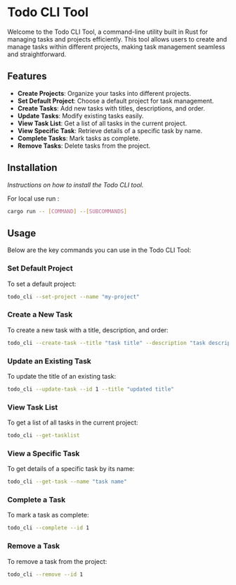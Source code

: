 # **Todo CLI Tool**

Welcome to the Todo CLI Tool, a command-line utility built in Rust for managing tasks and projects efficiently. This tool allows users to create and manage tasks within different projects, making task management seamless and straightforward.

## **Features**

- **Create Projects**: Organize your tasks into different projects.
- **Set Default Project**: Choose a default project for task management.
- **Create Tasks**: Add new tasks with titles, descriptions, and order.
- **Update Tasks**: Modify existing tasks easily.
- **View Task List**: Get a list of all tasks in the current project.
- **View Specific Task**: Retrieve details of a specific task by name.
- **Complete Tasks**: Mark tasks as complete.
- **Remove Tasks**: Delete tasks from the project.

## **Installation**

*Instructions on how to install the Todo CLI tool.*

For local use run : 
```bash
cargo run -- [COMMAND] --[SUBCOMMANDS]
```

## **Usage**

Below are the key commands you can use in the Todo CLI Tool:

### **Set Default Project**

To set a default project:

```bash
todo_cli --set-project --name "my-project"
```

### **Create a New Task**

To create a new task with a title, description, and order:

```bash
todo_cli --create-task --title "task title" --description "task description" --order 2
```

### **Update an Existing Task**

To update the title of an existing task:

```bash
todo_cli --update-task --id 1 --title "updated title"
```

### **View Task List**

To get a list of all tasks in the current project:

```bash
todo_cli --get-tasklist
```

### **View a Specific Task**

To get details of a specific task by its name:

```bash
todo_cli --get-task --name "task name"
```

### **Complete a Task**

To mark a task as complete:

```bash
todo_cli --complete --id 1
```

### **Remove a Task**

To remove a task from the project:

```bash
todo_cli --remove --id 1
```
